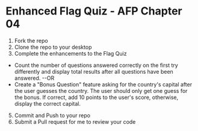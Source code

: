 # Enhanced Flag Quiz - AFP Chapter 04
 1. Fork the repo
 2. Clone the repo to your desktop
 4. Complete the enhancements to the Flag Quiz
 - Count the number of questions answered correctly on the first try differently and display total results after all questions have been answered. --OR
 - Create a "Bonus Question" feature asking for the country's capital after the user guesses the country. The user should only get one guess for the bonus. If correct, add 10 points to the user's score, otherwise, display the correct capital.
 5. Commit and Push to your repo
 6. Submit a Pull request for me to review your code
